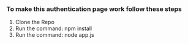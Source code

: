 ### To make this authentication page work follow these steps
1. Clone the Repo
2. Run the command: npm install
3. Run the command: node app.js